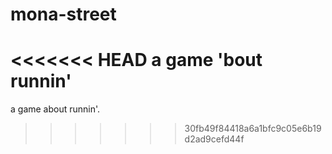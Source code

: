 # mona-street
<<<<<<< HEAD
a game 'bout runnin'
=======
a game about runnin'.
>>>>>>> 30fb49f84418a6a1bfc9c05e6b19d2ad9cefd44f
